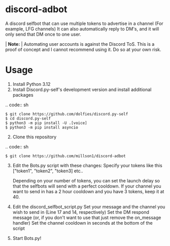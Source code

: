 # discord-adbot
A discord selfbot that can use multiple tokens to advertise in a channel (For example, LFG channels)
It can also automatically reply to DM's, and it will only send that DM once to one user.

| **Note:**
| Automating user accounts is against the Discord ToS. This is a proof of concept and I cannot recommend using it. Do so at your own risk.

# Usage
1. Install Python 3.12
2. Install Discord.py-self's development version and install additional packages
   
.. code:: sh

    $ git clone https://github.com/dolfies/discord.py-self
    $ cd discord.py-self
    $ python3 -m pip install -U .[voice]
    $ python3 -m pip install asyncio
2. Clone this repository

.. code:: sh

    $ git clone https://github.com/millson1/discord-adbot
3. Edit the Bots.py script with these changes:
   Specify your tokens like this ["token1", "token2", "token3] etc..
   
   Depending on your number of tokens, you can set the launch delay so that the selfbots will
   send with a perfect cooldown. If your channel you want to send in has a 2 hour cooldown and you have 3 tokens, keep it at 40.

4. Edit the discord_selfbot_script.py
   Set your message and the channel you wish to send in (Line 17 and 14, respectively)
   Set the DM respond message (or, if you don't want to use that just remove the on_message handler)
   Set the channel cooldown in seconds at the bottom of the script

5. Start Bots.py!

